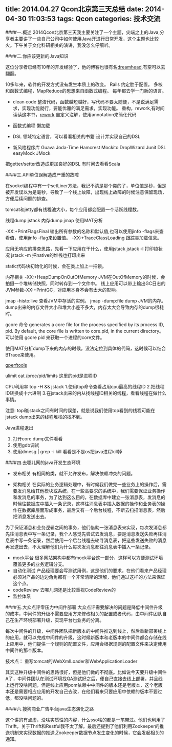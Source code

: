 title: 2014.04.27 Qcon北京第三天总结
date: 2014-04-30 11:03:53
tags: Qcon
categories: 技术交流
---

####一.概述
2014Qcon北京第三天我主要关注了一个主题，尖端之上的Java,分享者主要讲了一些自己公司中如何使用Java开进行日常开发，这个主题也比较火。下午关于文化科研相关的演讲，我没怎么仔细听。

<!-- more -->

####二.你应该更新的Java知识

这位分享者已经有10年的开发经验了，他的博客也很有名[dreamhead](http://dreamhead.blogbus.com/),有空可以去翻翻。

10多年来，软件的开发方式没有发生本质上的改变。
Rails 约定胜于配置。
多核和函数式编程，MapReduce的思想来自函数式编程。
每年都去学一门新的语言。

* clean code
整洁代码，函数越短越好，写代码不要太随便，不是说满足需求，实现功能就行，要能优雅的满足需求，实现功能。
重构，rework,有时间读读这本书，[rework](http://book.douban.com/subject/3889178/)
自定义注解，使用annotation来简化代码

* 函数式编程
懒加载
* DSL
领域特定语言，可以看看相关的书籍
设计并实现自己的DSL
* 新风格程序库
Guava 
Joda-Time 
Hamcrest 
Mockito 
DropWizard 
Junit 
DSL
easyMock
JMock

把getter/setter改造成更加良好的DSL
有时间去看看Scala

####三.API单位误解造成严重的故障

在socket编程中有一个setLiner方法，我记不清是那个类的了，单位值是秒，但是被开发误以为是毫秒，导致了一个线上故障，出现线上故障的时候注意保留现场，方便后续问题的排查。

tomcat和jetty都有线程池大小，每个应用都会配置一个活跃线程数。

线程dump jstack
内存dump jmap 使用MAT分析

-XX:+PrintFlagsFinal 输出所有参数的名称和默认值,也可以使用jinfo -flags来查看值，使用jinfo -flag来设置值。
-XX:+TraceClassLoading 跟踪类加载信息。

应用无响应的排查思路，先看一下应用在干什么，使用jstack
jstack -l 打印锁状况
jstack -m 把native的堆栈也打印出来

static代码块初始化的时候，会在类上加上一把锁。

内存相关
-XX:+HeapDumpOnOutOfMemory JVM在OutOfMemory的时候，会拍摄一个堆转储快照，同时转存到一个文件中。
线上应用可以带上输出GC日志的JVM参数-XX:+PrintGC，对应用本身不会有太大的影响。

jmap -histo:live 查看JVM中存活的实例。
jmap -dump:file dump JVM的内存。
dump出来的内存文件大小和堆大小差不多大，内存太大会导致内存的dump很耗时。

gcore 命令
generates a core file for the process specified by its process ID, pid. By default, the core file is written to core.pid, in the current directory。
可以使用 gcore pid 来获取一个进程的core文件。

使用MAT分析dump下来的内存的时候，没法定位到具体的代码，这时候可以结合BTrace来使用。

[gperftools](http://www.cnblogs.com/caosiyang/archive/2013/01/25/2876244.html)

ulimit
cat /proc/pid/limits
这里的pid是进程ID

CPU利用率
top -H && jstack
1.使用top命令查看占用cpu最高的线程ID
2.把线程ID转换成十六进制
3.在jstack出来的内从找线程ID相关的线程，看看线程在做什么事情。

注意:
top和jstack之间有时间的误差，就是说我们使用top看到的线程可能在jstack dump出来的线程堆栈的找不到。

Java进程退出
1. 打开core dump文件看看
2. 使用gdb调试
3. 使用dmesg | grep -i kill 看看是不是os把java进程kill掉

####四.去哪儿网的java开发生态环境
* 发布相关
有相同的类，就不允许发布，解决依赖冲突的问题。

* 架构相关
在实际的业务逻辑处理中，有时候我们做完一些业务上的操作后，需要发消息给其他模块或系统，在一些高要求的系统中，我们需要保证业务操作和发消息的事务，为了达到这么目的，在数据库中建立一张消息表，发消息的时候往数据库中插入一条记录，这样往消息表中插入数据的操作和业务表的操作在数据库层面形成事务，最后又有一个后台线程，不断去扫描消息表，然后把消息发送出去。

为了保证消息和业务逻辑之间的事务，他们借助一张消息表来实现，每次发消息都先往消息表中写一条记录，我个人感觉先尝试去发消息，要是消息发送失败再往消息表中写一条记录，然后使用一个后台线程去轮寻消息表，把这些发送失败的消息再发送出去，不太理解他们为什么每次发消息都往消息表中插入一条记录。

* mock平台
很多网站架构中都有mock平台这一部分，这样可以方便测试环境覆盖更多的业务逻辑分支。
* 自动化测试
产品经理要会写测试用例，这是他们的要求，在他们看来产品经理必须对产品的边边角角都有一个非常清晰的理解，他们通过这样的方法来保证这个点。
* codeReview
去哪儿网还是比较重视CodeReview的
* 监控体系

####五.大众点评零压力中间件部署
大众点评需要解决的问题是降低中间件升级的成本，中间件的升级不需要应用方来修改相关的配置或者代码，由中间件团队自己在生产环境部署升级，实现平台也业务的分离。

每次中间件的升级，中间件团队把新版本的中间件推送到线上，然后重新部署线上的应用，就可以完成中间件的升级，这时候新版本和老版本的中间件都会存储在线上应用中，他们提供一个规则的配置文件，应用会根据规则的配置文件来决定使用中间件的那个版本。

技术点：
重写tomcat的WebXmlLoader和WebApplicationLoader

其实这种升级中间件的思路很好，但是他们做的不彻底。比如说今天要升级中间件A了，中间件团队在测试环境找QA测试好之后，便自己直接去线上部署，并且线上运行没啥问题，但是线上应用pom依赖中中间件的版本还是老版本，这个老版本还是需要相应应用的开发自己去改，在他们看来只要应用中依赖的版本不要过低，都没啥问题的。

####六.搜狗商业广告平台java生态演化之路

这个讲的有点虚，没啥实质性的内容，什么sso啥的都是一笔带过。他们也利用了Thrift，关于Thrift和Restful我不太了解。最后还提到了他们利用Zookeeper的推送机制来实现数据的推送,Zookeeper数据节点发生变化的时候，它会发起相关的通知。
